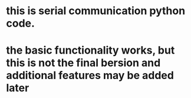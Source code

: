 # this is serial communication python code.
# the basic functionality works, but this is not the final bersion and additional features may be added later
